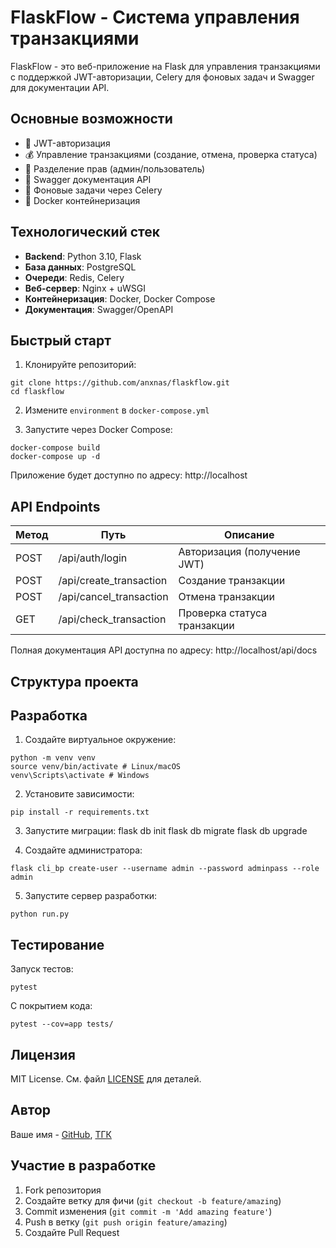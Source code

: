 # FlaskFlow - Система управления транзакциями

FlaskFlow - это веб-приложение на Flask для управления транзакциями с поддержкой JWT-авторизации, Celery для фоновых задач и Swagger для документации API.

## Основные возможности

- 🔐 JWT-авторизация
- 💰 Управление транзакциями (создание, отмена, проверка статуса)
- 👥 Разделение прав (админ/пользователь)
- 📝 Swagger документация API
- 🔄 Фоновые задачи через Celery
- 🐳 Docker контейнеризация

## Технологический стек

- **Backend**: Python 3.10, Flask
- **База данных**: PostgreSQL
- **Очереди**: Redis, Celery
- **Веб-сервер**: Nginx + uWSGI
- **Контейнеризация**: Docker, Docker Compose
- **Документация**: Swagger/OpenAPI

## Быстрый старт

1. Клонируйте репозиторий:

```commandline
git clone https://github.com/anxnas/flaskflow.git
cd flaskflow
```

2. Измените `environment` в `docker-compose.yml`

3. Запустите через Docker Compose:

```commandline
docker-compose build
docker-compose up -d
```


Приложение будет доступно по адресу: http://localhost

## API Endpoints

| Метод | Путь | Описание |
|-------|------|----------|
| POST | /api/auth/login | Авторизация (получение JWT) |
| POST | /api/create_transaction | Создание транзакции |
| POST | /api/cancel_transaction | Отмена транзакции |
| GET | /api/check_transaction | Проверка статуса транзакции |

Полная документация API доступна по адресу: http://localhost/api/docs

## Структура проекта


## Разработка

1. Создайте виртуальное окружение:

```commandline
python -m venv venv
source venv/bin/activate # Linux/macOS
venv\Scripts\activate # Windows
```

2. Установите зависимости:

```commandline
pip install -r requirements.txt
```

3. Запустите миграции:
flask db init
flask db migrate
flask db upgrade

4. Создайте администратора:
```commandline
flask cli_bp create-user --username admin --password adminpass --role admin
```

5. Запустите сервер разработки:

```commandline
python run.py
```


## Тестирование

Запуск тестов:
```commandline
pytest
```

С покрытием кода:
```commandline
pytest --cov=app tests/
```

## Лицензия

MIT License. См. файл [LICENSE](LICENSE) для деталей.

## Автор

Ваше имя - [GitHub](https://github.com/anxnas), [ТГК](https://t.me/anxnas)

## Участие в разработке

1. Fork репозитория
2. Создайте ветку для фичи (`git checkout -b feature/amazing`)
3. Commit изменения (`git commit -m 'Add amazing feature'`)
4. Push в ветку (`git push origin feature/amazing`)
5. Создайте Pull Request